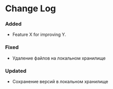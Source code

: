 # Change Log

### Added
- Feature X for improving Y.

### Fixed
- Удаление файлов на локальном хранилище

### Updated
- Сохранение версий в локальном хранилище
